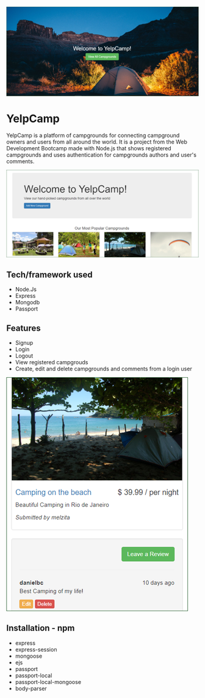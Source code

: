 ![Screenshot](Screenshot1.png "Screenshot")
# YelpCamp
YelpCamp is a platform of campgrounds for connecting campground owners and users from all around the world. It is a project  from the Web Development Bootcamp made with Node.js  that shows registered campgrounds and uses authentication for campgrounds authors and user's comments.

![Screenshot](Screenshot2.png "Screenshot")
<!-- [YelpCamp Website](https://enigmatic-sea-52160.herokuapp.com/) -->

## Tech/framework used
* Node.Js
* Express
* Mongodb
* Passport

## Features
* Signup
* Login
* Logout
* View registered campgrouds
* Create, edit and delete campgrounds and comments from a login user

![Screenshot](Screenshot3.png "Screenshot")

## Installation - npm
* express
* express-session
* mongoose
* ejs
* passport
* passport-local
* passport-local-mongoose
* body-parser

  

